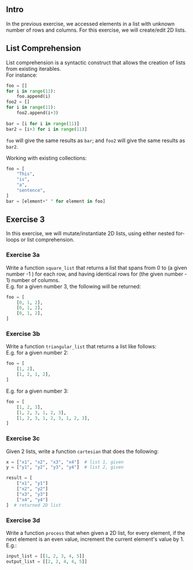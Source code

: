 ## Intro
In the previous exercise, we accessed elements in a list with unknown number of rows and columns.
For this exercise, we will create/edit 2D lists.

## List Comprehension
List comprehension is a syntactic construct that allows the creation of lists from existing iterables.  
For instance:
```py
foo = []
for i in range(11):
    foo.append(i)
foo2 = []
for i in range(11):
    foo2.append(i+3)
    
bar = [i for i in range(11)]
bar2 = [i+3 for i in range(11)]
```
`foo` will give the same results as `bar`; and `foo2` will give the same results as `bar2`.  

Working with existing collections:  
```py
foo = [
    "This",
    "is",
    "a",
    "sentence",
]
bar = [element+" " for element in foo]
```

## Exercise 3
In this exercise, we will mutate/instantiate 2D lists, using either nested for-loops or list comprehension.  

### Exercise 3a
Write a function `square_list` that returns a list that spans from 0 to (a given number -1 ) for each row, and having identical rows for (the given number - 1) number of columns.  
E.g. for a given number 3, the following will be returned:
```py
foo = [
    [0, 1, 2],
    [0, 1, 2],
    [0, 1, 2],
]
```

### Exercise 3b
Write a function `triangular_list` that returns a list like follows:  
E.g. for a given number 2:
```py
foo = [
    [1, 2],
    [1, 2, 1, 2],
]
```
E.g. for a given number 3:
```py
foo = [
    [1, 2, 3],
    [1, 2, 3, 1, 2, 3],
    [1, 2, 3, 1, 2, 3, 1, 2, 3],
]
```

### Exercise 3c
Given 2 lists, write a function `cartesian` that does the following:
```py
x = ["x1", "x2", "x3", "x4"]  # list 1, given
y = ["y1", "y2", "y3", "y4"]  # list 2, given

result = [
    ["x1", "y1"]
    ["x2", "y2"]
    ["x3", "y3"]
    ["x4", "y4"]
]  # returned 2D list
```

### Exercise 3d
Write a function `process` that when given a 2D list, for every element, if the next element is an even value, increment the current element's value by 1.  
E.g.:
```py
input_list = [[1, 2, 3, 4, 5]]
output_list = [[2, 2, 4, 4, 5]]
```

